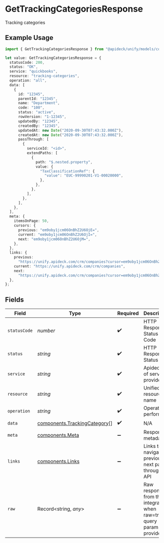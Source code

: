# GetTrackingCategoriesResponse

Tracking categories

## Example Usage

```typescript
import { GetTrackingCategoriesResponse } from "@apideck/unify/models/components";

let value: GetTrackingCategoriesResponse = {
  statusCode: 200,
  status: "OK",
  service: "quickbooks",
  resource: "tracking-categories",
  operation: "all",
  data: [
    {
      id: "12345",
      parentId: "12345",
      name: "Department",
      code: "100",
      status: "active",
      rowVersion: "1-12345",
      updatedBy: "12345",
      createdBy: "12345",
      updatedAt: new Date("2020-09-30T07:43:32.000Z"),
      createdAt: new Date("2020-09-30T07:43:32.000Z"),
      passThrough: [
        {
          serviceId: "<id>",
          extendPaths: [
            {
              path: "$.nested.property",
              value: {
                "TaxClassificationRef": {
                  "value": "EUC-99990201-V1-00020000",
                },
              },
            },
          ],
        },
      ],
    },
  ],
  meta: {
    itemsOnPage: 50,
    cursors: {
      previous: "em9oby1jcm06OnBhZ2U6OjE=",
      current: "em9oby1jcm06OnBhZ2U6OjI=",
      next: "em9oby1jcm06OnBhZ2U6OjM=",
    },
  },
  links: {
    previous:
      "https://unify.apideck.com/crm/companies?cursor=em9oby1jcm06OnBhZ2U6OjE%3D",
    current: "https://unify.apideck.com/crm/companies",
    next:
      "https://unify.apideck.com/crm/companies?cursor=em9oby1jcm06OnBhZ2U6OjM",
  },
};
```

## Fields

| Field                                                                        | Type                                                                         | Required                                                                     | Description                                                                  | Example                                                                      |
| ---------------------------------------------------------------------------- | ---------------------------------------------------------------------------- | ---------------------------------------------------------------------------- | ---------------------------------------------------------------------------- | ---------------------------------------------------------------------------- |
| `statusCode`                                                                 | *number*                                                                     | :heavy_check_mark:                                                           | HTTP Response Status Code                                                    | 200                                                                          |
| `status`                                                                     | *string*                                                                     | :heavy_check_mark:                                                           | HTTP Response Status                                                         | OK                                                                           |
| `service`                                                                    | *string*                                                                     | :heavy_check_mark:                                                           | Apideck ID of service provider                                               | quickbooks                                                                   |
| `resource`                                                                   | *string*                                                                     | :heavy_check_mark:                                                           | Unified API resource name                                                    | tracking-categories                                                          |
| `operation`                                                                  | *string*                                                                     | :heavy_check_mark:                                                           | Operation performed                                                          | all                                                                          |
| `data`                                                                       | [components.TrackingCategory](../../models/components/trackingcategory.md)[] | :heavy_check_mark:                                                           | N/A                                                                          |                                                                              |
| `meta`                                                                       | [components.Meta](../../models/components/meta.md)                           | :heavy_minus_sign:                                                           | Response metadata                                                            |                                                                              |
| `links`                                                                      | [components.Links](../../models/components/links.md)                         | :heavy_minus_sign:                                                           | Links to navigate to previous or next pages through the API                  |                                                                              |
| `raw`                                                                        | Record<string, *any*>                                                        | :heavy_minus_sign:                                                           | Raw response from the integration when raw=true query param is provided      |                                                                              |